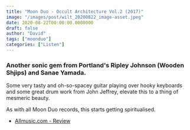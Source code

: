 ```yaml
---
title: "Moon Duo - Occult Architecture Vol.2 (2017)"
image: "/images/post/wilt_20200822_image-asset.jpeg"
date: 2020-08-22T00:00:00.0000000
draft: false
author: "David"
tags: ["moonduo"]
categories: ["Listen"]
---
```

### Another sonic gem from Portland's Ripley Johnson (Wooden Shjips) and Sanae Yamada.    
  
Some very tasty and oh-so-spacey guitar playing over hooky keyboards and some great drum work from John Jeffrey, elevate this to a thing of mesmeric beauty.   
  
As with all Moon Duo records, this starts getting spiritualised.  

-  [Allmusic.com - Review](https://www.allmusic.com/album/occult-architecture-vol-2-mw0003030690)